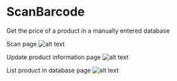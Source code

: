 # ScanBarcode
Get the price of a product in a manually entered database

Scan page
![alt text](https://github.com/kennentran/ScanBarcode/blob/master/screenshots/scan.png)

Update product information page
![alt text](https://github.com/kennentran/ScanBarcode/blob/master/screenshots/update.png)

List product in database page
![alt text](https://github.com/kennentran/ScanBarcode/blob/master/screenshots/list.png)
